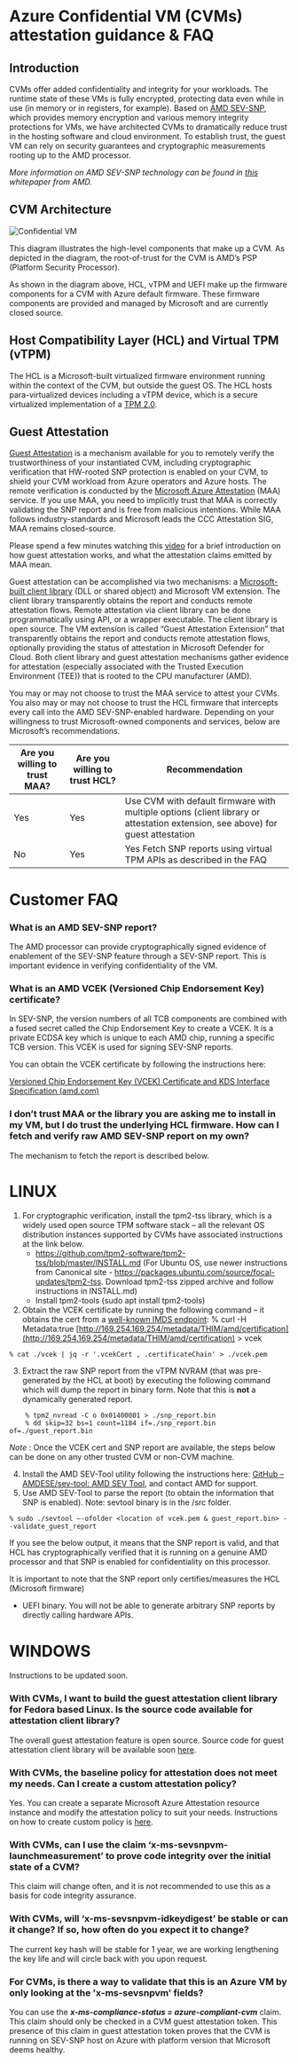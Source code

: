 # Azure Confidential VM (CVMs) attestation guidance & FAQ

## Introduction

CVMs offer added confidentiality and integrity for your workloads. The runtime state of these VMs is fully encrypted, protecting data even while in use (in memory or in registers, for example). Based on [AMD SEV-SNP](https://developer.amd.com/sev/), which provides memory encryption and various memory integrity protections for VMs, we have architected CVMs to dramatically reduce trust in the hosting software and cloud environment. To establish trust, the guest VM can rely on security guarantees and cryptographic measurements rooting up to the AMD processor.

_More information on AMD SEV-SNP technology can be found in [this](https://www.amd.com/system/files/TechDocs/SEV-SNP-strengthening-vm-isolation-with-integrity-protection-and-more.pdf) whitepaper from AMD._

## CVM Architecture

![Confidential VM](AMD.png)

This diagram illustrates the high-level components that make up a CVM. As depicted in the diagram, the root-of-trust for the CVM is AMD’s PSP (Platform Security Processor).

As shown in the diagram above, HCL, vTPM and UEFI make up the firmware components for a CVM with Azure default firmware. These firmware components are provided and managed by Microsoft and are currently closed source.

## Host Compatibility Layer (HCL) and Virtual TPM (vTPM)

The HCL is a Microsoft-built virtualized firmware environment running within the context of the CVM, but outside the guest OS. The HCL hosts para-virtualized devices including a vTPM device, which is a secure virtualized implementation of a [TPM 2.0](https://docs.microsoft.com/en-us/windows/security/information-protection/tpm/trusted-platform-module-overview).

## Guest Attestation

[Guest Attestation](https://learn.microsoft.com/en-us/azure/confidential-computing/guest-attestation-confidential-vms) is a mechanism available for you to remotely verify the trustworthiness of your instantiated CVM, including cryptographic verification that HW-rooted SNP protection is
enabled on your CVM, to shield your CVM workload from Azure operators and Azure hosts. The remote verification is conducted by the [Microsoft Azure Attestation](https://learn.microsoft.com/en-us/azure/attestation/overview) (MAA) service. If you use
MAA, you need to implicitly trust that MAA is correctly validating the SNP report and is free from malicious intentions. While MAA follows industry-standards and Microsoft leads the CCC Attestation SIG, MAA remains closed-source.

Please spend a few minutes watching this [video](https://youtu.be/M7kWKN7fXbs) for a brief introduction on how guest attestation works, and what the attestation claims emitted by MAA mean.

Guest attestation can be accomplished via two mechanisms: a [Microsoft-built client library](https://github.com/Azure/confidential-computing-cvm-guest-attestation) (DLL or shared object) and Microsoft VM extension. The client library transparently obtains the report
and conducts remote attestation flows. Remote attestation via client library can be done programmatically using API, or a wrapper executable. The client library is open source. The VM extension is called “Guest Attestation Extension” that transparently obtains the report and conducts remote attestation flows, optionally providing the status of attestation in Microsoft Defender for Cloud. Both client library and guest attestation mechanisms gather evidence for
attestation (especially associated with the Trusted Execution Environment (TEE)) that is rooted to the CPU manufacturer (AMD).

You may or may not choose to trust the MAA service to attest your CVMs. You also may or may not choose to trust the HCL firmware that intercepts every call into the AMD SEV-SNP-enabled hardware. Depending on your willingness to trust Microsoft-owned components and services, below are Microsoft’s recommendations.

| Are you willing to trust MAA? | Are you willing to trust HCL? | Recommendation |
| --- | --- | --- |
| Yes | Yes | Use CVM with default firmware with multiple options (client library or attestation extension, see above) for guest attestation
| No | Yes | Yes Fetch SNP reports using virtual TPM APIs as described in the FAQ

# Customer FAQ

### What is an AMD SEV-SNP report?

The AMD processor can provide cryptographically signed evidence of enablement of the SEV-SNP feature through a SEV-SNP report. This is important evidence in verifying confidentiality of the VM.

### What is an AMD VCEK (Versioned Chip Endorsement Key) certificate?

In SEV-SNP, the version numbers of all TCB components are combined with a fused secret called the Chip Endorsement Key to create a VCEK. It is a private ECDSA key which is unique to each AMD chip, running a specific TCB version. This VCEK is used for signing SEV-SNP reports.

You can obtain the VCEK certificate by following the instructions here:

[Versioned Chip Endorsement Key (VCEK) Certificate and KDS Interface Specification (amd.com)](https://www.amd.com/system/files/TechDocs/57230.pdf)

### I don’t trust MAA or the library you are asking me to install in my VM, but I do trust the underlying HCL firmware. How can I fetch and verify raw AMD SEV-SNP report on my own?

The mechanism to fetch the report is described below.

# LINUX

1. For cryptographic verification, install the tpm2-tss library, which is a widely used open source
    TPM software stack – all the relevant OS distribution instances supported by CVMs have
    associated instructions at the link below.
    - https://github.com/tpm2-software/tpm2-tss/blob/master/INSTALL.md
       (For Ubuntu OS, use newer instructions from Canonical site -
       https://packages.ubuntu.com/source/focal-updates/tpm2-tss. Download tpm2-tss
       zipped archive and follow instructions in INSTALL.md)
    - Install tpm2-tools (sudo apt install tpm2-tools)
2. Obtain the VCEK certificate by running the following command – it obtains the cert from a [well-known IMDS endpoint](https://learn.microsoft.com/en-us/azure/virtual-machines/windows/instance-metadata-service?tabs=windows):
    % curl -H Metadata:true
    [http://169.254.169.254/metadata/THIM/amd/certification](http://169.254.169.254/metadata/THIM/amd/certification) > vcek

```
% cat ./vcek | jq -r '.vcekCert , .certificateChain' > ./vcek.pem
```

3. Extract the raw SNP report from the vTPM NVRAM (that was pre-generated by the HCL at
    boot) by executing the following command which will dump the report in binary form. Note
    that this is **not** a dynamically generated report.
```    
    % tpm2_nvread -C o 0x01400001 > ./snp_report.bin
    % dd skip=32 bs=1 count=1184 if=./snp_report.bin of=./guest_report.bin
```
_Note_ : Once the VCEK cert and SNP report are available, the steps below can be done on any
other trusted CVM or non-CVM machine.

4. Install the AMD SEV-Tool utility following the instructions here: [GitHub – AMDESE/sev-tool: AMD SEV Tool](https://github.com/AMDESE/sev-tool), and contact AMD for support.
5. Use AMD SEV-Tool to parse the report (to obtain the information that SNP is enabled). Note:
    sevtool binary is in the <repo root>/src folder.

```
% sudo ./sevtool –-ofolder <location of vcek.pem & guest_report.bin> --validate_guest_report
```
If you see the below output, it means that the SNP report is valid, and that HCL has
cryptographically verified that it is running on a genuine AMD processor and that SNP is
enabled for confidentiality on this processor.

It is important to note that the SNP report only certifies/measures the HCL (Microsoft firmware)
+ UEFI binary. You will not be able to generate arbitrary SNP reports by directly calling hardware
APIs.

# WINDOWS

Instructions to be updated soon.

### With CVMs, I want to build the guest attestation client library for Fedora based Linux. Is the source code available for attestation client library?

The overall guest attestation feature is open source. Source code for guest attestation client library will be available soon [here](http://aka.ms/cvmattestation).

### With CVMs, the baseline policy for attestation does not meet my needs. Can I create a custom attestation policy?

Yes. You can create a separate Microsoft Azure Attestation resource instance and modify the attestation policy to suit your needs. Instructions on how to create custom policy is [here](https://learn.microsoft.com/en-us/azure/attestation/author-sign-policy).

### With CVMs, can I use the claim ‘x-ms-sevsnpvm-launchmeasurement’ to prove code integrity over the initial state of a CVM?

This claim will change often, and it is not recommended to use this as a basis for code integrity
assurance.

### With CVMs, will ‘x-ms-sevsnpvm-idkeydigest’ be stable or can it change? If so, how often do you expect it to change?

The current key hash will be stable for 1 year, we are working lengthening the key life and will circle back with you upon request.

### For CVMs, is there a way to validate that this is an Azure VM by only looking at the 'x-ms-sevsnpvm' fields?

You can use the **_x-ms-compliance-status = azure-compliant-cvm_** claim. This claim should only be checked in a CVM guest attestation token. This presence of this claim in guest attestation token proves that the CVM is running on SEV-SNP host on Azure with platform version that Microsoft deems healthy.
